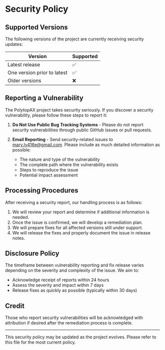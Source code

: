 # Security Policy

## Supported Versions

The following versions of the project are currently receiving security updates:

| Version | Supported          |
| ------- | ------------------ |
| Latest release | :white_check_mark: |
| One version prior to latest | :white_check_mark: |
| Older versions | :x:                |

## Reporting a Vulnerability

The PolytopAX project takes security seriously. If you discover a security vulnerability, please follow these steps to report it:

1. **Do Not Use Public Bug Tracking Systems** - Please do not report security vulnerabilities through public GitHub issues or pull requests.

2. **Email Reporting** - Send security-related issues to mary.lv416e@gmail.com. Please include as much detailed information as possible:
   - The nature and type of the vulnerability
   - The complete path where the vulnerability exists
   - Steps to reproduce the issue
   - Potential impact assessment

## Processing Procedures

After receiving a security report, our handling process is as follows:

1. We will review your report and determine if additional information is needed.
2. Once the issue is confirmed, we will develop a remediation plan.
3. We will prepare fixes for all affected versions still under support.
4. We will release the fixes and properly document the issue in release notes.

## Disclosure Policy

The timeframe between vulnerability reporting and fix release varies depending on the severity and complexity of the issue. We aim to:

- Acknowledge receipt of reports within 24 hours
- Assess the severity and impact within 7 days
- Release fixes as quickly as possible (typically within 30 days)

## Credit

Those who report security vulnerabilities will be acknowledged with attribution if desired after the remediation process is complete.

---

This security policy may be updated as the project evolves. Please refer to this file for the most current policy.
